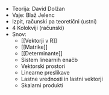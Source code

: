 - Teorija: David Dolžan 
- Vaje: Blaž Jelenc
- Izpit, računski pa teoretični (ustni)
- 4 Kolokviji (računski)
- Snov:
  - [[Vektorji v R]]
  - [[Matrike]]
  - [[Determinante]]
  - Sistem linearnih enačb 
  - Vektorski prostori 
  - Linearne preslikave
  - Lastne vrednosti in lastni vektorji
  - Skalarni produkti